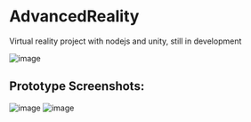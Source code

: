# AdvancedReality
Virtual reality project with nodejs and unity, still in development

![image](https://user-images.githubusercontent.com/81707462/141654892-327c44ef-7191-4d8a-b430-6216b25f9c03.png)

## Prototype Screenshots:

![image](https://user-images.githubusercontent.com/81707462/141656906-a179c7f5-6d77-475d-b5f7-3ba98f5c7252.png)
![image](https://user-images.githubusercontent.com/81707462/141656916-1599674c-5853-4569-a7fc-f1f87671d1f3.png)



